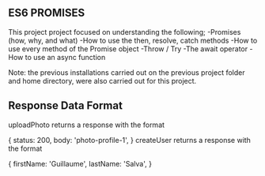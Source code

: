 ## ES6 PROMISES
This project project focused on understanding the following;
-Promises (how, why, and what)
-How to use the then, resolve, catch methods
-How to use every method of the Promise object
-Throw / Try
-The await operator
-How to use an async function

Note: the previous installations carried out on the previous project folder and home directory, were also carried out for this project.

## Response Data Format
uploadPhoto returns a response with the format

{
  status: 200,
  body: 'photo-profile-1',
}
createUser returns a response with the format

{
  firstName: 'Guillaume',
  lastName: 'Salva',
}
